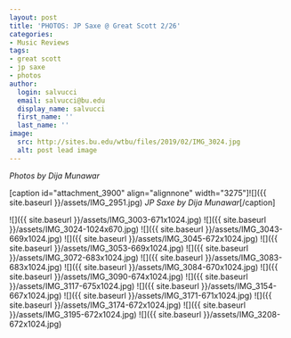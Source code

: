 ```yaml
---
layout: post
title: 'PHOTOS: JP Saxe @ Great Scott 2/26'
categories:
- Music Reviews
tags:
- great scott
- jp saxe
- photos
author:
  login: salvucci
  email: salvucci@bu.edu
  display_name: salvucci
  first_name: ''
  last_name: ''
image:
  src: http://sites.bu.edu/wtbu/files/2019/02/IMG_3024.jpg
  alt: post lead image
---
```


_Photos by Dija Munawar_

\[caption id="attachment\_3900" align="alignnone" width="3275"\]![]({{ site.baseurl }}/assets/IMG_2951.jpg) _JP Saxe by Dija Munawar_\[/caption\]

![]({{ site.baseurl }}/assets/IMG_3003-671x1024.jpg) ![]({{ site.baseurl }}/assets/IMG_3024-1024x670.jpg) ![]({{ site.baseurl }}/assets/IMG_3043-669x1024.jpg) ![]({{ site.baseurl }}/assets/IMG_3045-672x1024.jpg) ![]({{ site.baseurl }}/assets/IMG_3053-669x1024.jpg) ![]({{ site.baseurl }}/assets/IMG_3072-683x1024.jpg) ![]({{ site.baseurl }}/assets/IMG_3083-683x1024.jpg) ![]({{ site.baseurl }}/assets/IMG_3084-670x1024.jpg) ![]({{ site.baseurl }}/assets/IMG_3090-674x1024.jpg) ![]({{ site.baseurl }}/assets/IMG_3117-675x1024.jpg) ![]({{ site.baseurl }}/assets/IMG_3154-667x1024.jpg) ![]({{ site.baseurl }}/assets/IMG_3171-671x1024.jpg) ![]({{ site.baseurl }}/assets/IMG_3174-672x1024.jpg) ![]({{ site.baseurl }}/assets/IMG_3195-672x1024.jpg) ![]({{ site.baseurl }}/assets/IMG_3208-672x1024.jpg)